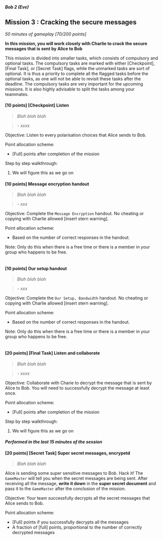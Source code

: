 **_Bob 2 (Eve)_**
## Mission 3 : Cracking the secure messages
*50 minutes of gameplay [70/200 points]*

**In this mission, you will work closely with Charlie to crack the secure messages that is sent by Alice to Bob**

This mission is divided into smaller tasks, which consists of compulsory and optional tasks. The compulsory tasks are marked with either [Checkpoint], [Final Task], or [Secret Task] flags, while the unmarked tasks are sort of optional. It is thus a priority to complete all the flagged tasks before the optional tasks, as one will not be able to revisit these tasks after the deadline. The compulsory tasks are very important for the upcoming missions. It is also highly advisable to split the tasks among your teammates.

#### [10 points] [Checkpoint] Listen
> *Blah blah blah*

> *- xxxx*

Objective: Listen to every polarisation choices that Alice sends to Bob.

Point allocation scheme:
* [Full] points after completion of the mission

Step by step walkthrough:
1. We will figure this as we go on

#### [10 points] Message encryption handout
> *Blah blah blah*

> *- xxx*

Objective: Complete the `Message Encryption` handout. No cheating or copying with Charlie allowed [insert stern warning].

Point allocation scheme:
* Based on the number of correct responses in the handout.

Note: Only do this when there is a free time or there is a member in your group who happens to be free.
<br><br>

#### [10 points] Our setup handout
> *Blah blah blah*

> *- xxx*

Objective: Complete the `Our Setup, Bandwidth` handout. No cheating or copying with Charlie allowed [insert stern warning].

Point allocation scheme:
* Based on the number of correct responses in the handout.

Note: Only do this when there is a free time or there is a member in your group who happens to be free.
<br><br>

#### [20 points] [Final Task] Listen and collaborate
> *Blah blah blah*

> *- xxxx*

Objective: Collaborate with Charie to decrypt the message that is sent by Alice to Bob. You will need to successfully decrypt the message at least once.

Point allocation scheme:
* [Full] points after completion of the mission

Step by step walkthrough:
1. We will figure this as we go on

#### *Performed in the last 15 minutes of the session*
#### [20 points] [Secret Task] Super secret messages, encrypetd
> *Blah blah blah*

Alice is sending some super sensitive messages to Bob. Hack it! The `GameMaster` will tell you when the secret messages are being sent. After receiving all the message, **write it down** in the **super secret document** and pass it to the `GameMaster` after the conclusion of the mission.

Objective: Your team successfully decrypts all the secret messages that Alice sends to Bob.

Point allocation scheme:
* [Full] points if you successfully decrypts all the messages
* A fraction of [full] points, proportional to the number of correctly decrypted messages
